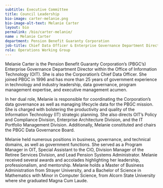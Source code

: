```yaml
---
subtitle: Executive Committee
title: Council Leadership
bio-image: carter-melanie.png
bio-image-alt-text: Melanie Carter
layout: bio
permalink: /bio/carter-melanie/
name : Melanie Carter
department: Pension Benefit Guaranty Corporation
job-title: Chief Data Officer & Enterprise Governance Department Director
role: Operations Working Group
---
```

Melanie Carter is the Pension Benefit Guaranty Corporation’s (PBGC’s) Enterprise Governance Department Director within the Office of Information Technology (OIT). She is also the Corporation’s Chief Data Officer. She joined PBGC in 1996 and has more than 25 years of government experience in technology and industry leadership, data governance, program management expertise, and executive management acumen.

In her dual role, Melanie is responsible for coordinating the Corporation’s data governance as well as managing lifecycle data for the PBGC mission. She is charged with bolstering the productivity and quality of the Information Technology (IT) strategic planning. She also directs OIT’s Policy and Compliance Division, Enterprise Architecture Division, and the IT Portfolio Management Division. Additionally, Melanie constituted and chairs the PBGC Data Governance Board.

Melanie held numerous positions in business, governance, and technical domains, as well as government functions. She served as a Program Manager in OIT, Special Assistant to the CIO, Division Manager of the Retiree Services Division, and Lead Pension Systems Administrator. Melanie received several awards and accolades highlighting her leadership, professionalism, and mentorship. Melanie holds a Master of Business Administration from Strayer University, and a Bachelor of Science in Mathematics with Minor in Computer Science, from Alcorn State University where she graduated Magna Cum Laude.
